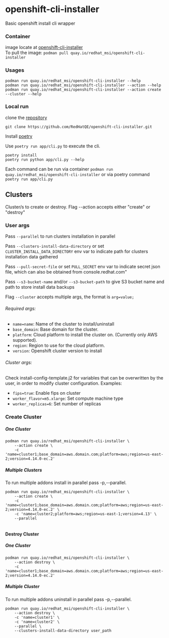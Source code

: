 # openshift-cli-installer
Basic openshift install cli wrapper

### Container
image locate at [openshift-cli-installer](https://quay.io/repository/redhat_msi/openshift-cli-installer)  
To pull the image: `podman pull quay.io/redhat_msi/openshift-cli-installer`

### Usages

```
podman run quay.io/redhat_msi/openshift-cli-installer --help
podman run quay.io/redhat_msi/openshift-cli-installer --action --help
podman run quay.io/redhat_msi/openshift-cli-installer --action create --cluster --help
```

### Local run

clone the [repository](https://github.com/RedHatQE/openshift-cli-installer.git)

```
git clone https://github.com/RedHatQE/openshift-cli-installer.git
```

Install [poetry](https://github.com/python-poetry/poetry)

Use `poetry run app/cli.py` to execute the cli.

```
poetry install
poetry run python app/cli.py --help
```

Each command can be run via container `podman run quay.io/redhat_msi/openshift-cli-installer` or via poetry command `poetry run app/cli.py`

## Clusters

Cluster/s to create or destroy.
Flag --action accepts either "create" or "destroy"

### User args

Pass `--parallel` to run clusters installation in parallel

Pass `--clusters-install-data-directory` or set `CLUSTER_INSTALL_DATA_DIRECTORY` env var to indicate path for clusters installation data gathered

Pass `--pull-secret-file` or set `PULL_SECRET` env var to indicate secret json file, which can also be obtained from console.redhat.com"

Pass `--s3-bucket-name` and/or `--s3-bucket-path` to give S3 bucket name and path to store install data backups

Flag `--cluster` accepts multiple args, the format is `arg=value;`

###### Required args:
* `name=name`: Name of the cluster to install/uninstall
* `base_domain`: Base domain for the cluster.
* `platform`: Cloud platform to install the cluster on. (Currently only AWS supported).
* `region`: Region to use for the cloud platform.
* `version`: Openshift cluster version to install

###### Cluster args:
Check install-config-template.j2 for variables that can be overwritten by the user, in order to modify cluster configuration.
Examples:
* `fips=true`: Enable fips on cluster
* `worker_flavor=m5.xlarge`: Set compute machine type 
* `worker_replicas=6`: Set number of replicas

### Create Cluster
##### One Cluster

```
podman run quay.io/redhat_msi/openshift-cli-installer \
    --action create \
    -c 'name=cluster1;base_domain=aws.domain.com;platform=aws;region=us-east-2;version=4.14.0-ec.2'
```

##### Multiple Clusters

To run multiple addons install in parallel pass -p,--parallel.

```
podman run quay.io/redhat_msi/openshift-cli-installer \
    --action create \
    -c 'name=cluster1;base_domain=aws.domain.com;platform=aws;region=us-east-2;version=4.14.0-ec.2' \
    -c 'name=cluster2;platform=aws;region=us-east-1;version=4.13' \
    --parallel
    
```

#### Destroy Cluster
##### One Cluster

```
podman run quay.io/redhat_msi/openshift-cli-installer \
    --action destroy \
    -c 'name=cluster1;base_domain=aws.domain.com;platform=aws;region=us-east-2;version=4.14.0-ec.2'
```

##### Multiple Cluster

To run multiple addons uninstall in parallel pass -p,--parallel.

```
podman run quay.io/redhat_msi/openshift-cli-installer \
    --action destroy \
    -c 'name=cluster1' \
    -c 'name=cluster2' \
    --parallel \
    --clusters-install-data-directory user_path
    
```
